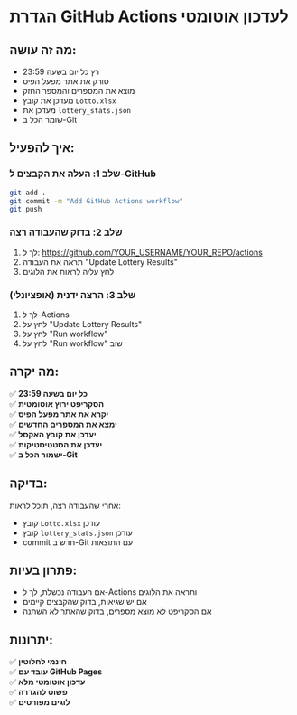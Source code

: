 # הגדרת GitHub Actions לעדכון אוטומטי

## מה זה עושה:
- רץ כל יום בשעה 23:59
- סורק את אתר מפעל הפיס
- מוצא את המספרים והמספר החזק
- מעדכן את קובץ `Lotto.xlsx`
- מעדכן את `lottery_stats.json`
- שומר הכל ב-Git

## איך להפעיל:

### שלב 1: העלה את הקבצים ל-GitHub
```bash
git add .
git commit -m "Add GitHub Actions workflow"
git push
```

### שלב 2: בדוק שהעבודה רצה
1. לך ל: https://github.com/YOUR_USERNAME/YOUR_REPO/actions
2. תראה את העבודה "Update Lottery Results"
3. לחץ עליה לראות את הלוגים

### שלב 3: הרצה ידנית (אופציונלי)
1. לך ל-Actions
2. לחץ על "Update Lottery Results"
3. לחץ על "Run workflow"
4. לחץ על "Run workflow" שוב

## מה יקרה:
✅ **כל יום בשעה 23:59**  
✅ **הסקריפט ירוץ אוטומטית**  
✅ **יקרא את אתר מפעל הפיס**  
✅ **ימצא את המספרים החדשים**  
✅ **יעדכן את קובץ האקסל**  
✅ **יעדכן את הסטטיסטיקות**  
✅ **ישמור הכל ב-Git**  

## בדיקה:
אחרי שהעבודה רצה, תוכל לראות:
- קובץ `Lotto.xlsx` עודכן
- קובץ `lottery_stats.json` עודכן
- commit חדש ב-Git עם התוצאות

## פתרון בעיות:
- אם העבודה נכשלת, לך ל-Actions ותראה את הלוגים
- אם יש שגיאות, בדוק שהקבצים קיימים
- אם הסקריפט לא מוצא מספרים, בדוק שהאתר לא השתנה

## יתרונות:
✅ **חינמי לחלוטין**  
✅ **עובד עם GitHub Pages**  
✅ **עדכון אוטומטי מלא**  
✅ **פשוט להגדרה**  
✅ **לוגים מפורטים**  
